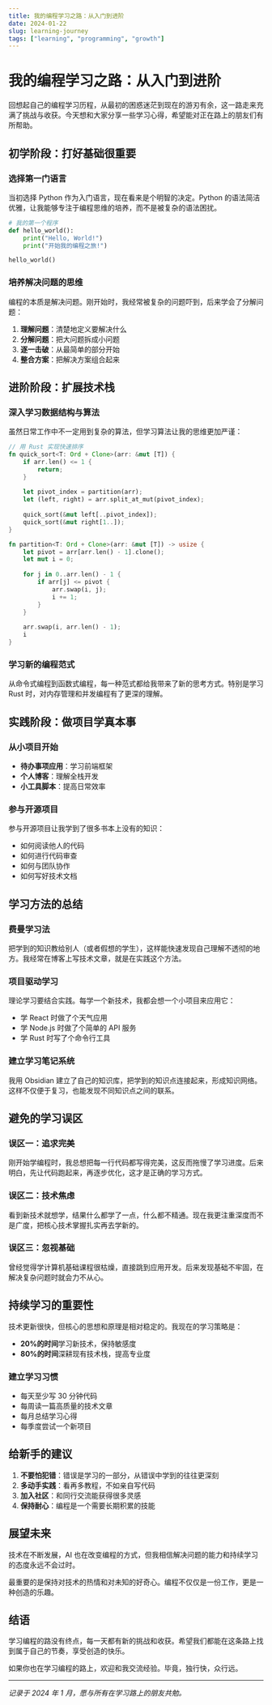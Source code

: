 ```yaml
---
title: 我的编程学习之路：从入门到进阶
date: 2024-01-22
slug: learning-journey
tags: ["learning", "programming", "growth"]
---
```


# 我的编程学习之路：从入门到进阶

回想起自己的编程学习历程，从最初的困惑迷茫到现在的游刃有余，这一路走来充满了挑战与收获。今天想和大家分享一些学习心得，希望能对正在路上的朋友们有所帮助。

## 初学阶段：打好基础很重要

### 选择第一门语言

当初选择 Python 作为入门语言，现在看来是个明智的决定。Python 的语法简洁优雅，让我能够专注于编程思维的培养，而不是被复杂的语法困扰。

```python
# 我的第一个程序
def hello_world():
    print("Hello, World!")
    print("开始我的编程之旅!")

hello_world()
```

### 培养解决问题的思维

编程的本质是解决问题。刚开始时，我经常被复杂的问题吓到，后来学会了分解问题：

1. **理解问题**：清楚地定义要解决什么
2. **分解问题**：把大问题拆成小问题
3. **逐一击破**：从最简单的部分开始
4. **整合方案**：把解决方案组合起来

## 进阶阶段：扩展技术栈

### 深入学习数据结构与算法

虽然日常工作中不一定用到复杂的算法，但学习算法让我的思维更加严谨：

```rust
// 用 Rust 实现快速排序
fn quick_sort<T: Ord + Clone>(arr: &mut [T]) {
    if arr.len() <= 1 {
        return;
    }
    
    let pivot_index = partition(arr);
    let (left, right) = arr.split_at_mut(pivot_index);
    
    quick_sort(&mut left[..pivot_index]);
    quick_sort(&mut right[1..]);
}

fn partition<T: Ord + Clone>(arr: &mut [T]) -> usize {
    let pivot = arr[arr.len() - 1].clone();
    let mut i = 0;
    
    for j in 0..arr.len() - 1 {
        if arr[j] <= pivot {
            arr.swap(i, j);
            i += 1;
        }
    }
    
    arr.swap(i, arr.len() - 1);
    i
}
```

### 学习新的编程范式

从命令式编程到函数式编程，每一种范式都给我带来了新的思考方式。特别是学习 Rust 时，对内存管理和并发编程有了更深的理解。

## 实践阶段：做项目学真本事

### 从小项目开始

- **待办事项应用**：学习前端框架
- **个人博客**：理解全栈开发
- **小工具脚本**：提高日常效率

### 参与开源项目

参与开源项目让我学到了很多书本上没有的知识：

- 如何阅读他人的代码
- 如何进行代码审查
- 如何与团队协作
- 如何写好技术文档

## 学习方法的总结

### 费曼学习法

把学到的知识教给别人（或者假想的学生），这样能快速发现自己理解不透彻的地方。我经常在博客上写技术文章，就是在实践这个方法。

### 项目驱动学习

理论学习要结合实践。每学一个新技术，我都会想一个小项目来应用它：

- 学 React 时做了个天气应用
- 学 Node.js 时做了个简单的 API 服务
- 学 Rust 时写了个命令行工具

### 建立学习笔记系统

我用 Obsidian 建立了自己的知识库，把学到的知识点连接起来，形成知识网络。这样不仅便于复习，也能发现不同知识点之间的联系。

## 避免的学习误区

### 误区一：追求完美

刚开始学编程时，我总想把每一行代码都写得完美，这反而拖慢了学习进度。后来明白，先让代码跑起来，再逐步优化，这才是正确的学习方式。

### 误区二：技术焦虑

看到新技术就想学，结果什么都学了一点，什么都不精通。现在我更注重深度而不是广度，把核心技术掌握扎实再去学新的。

### 误区三：忽视基础

曾经觉得学计算机基础课程很枯燥，直接跳到应用开发。后来发现基础不牢固，在解决复杂问题时就会力不从心。

## 持续学习的重要性

技术更新很快，但核心的思想和原理是相对稳定的。我现在的学习策略是：

- **20%的时间**学习新技术，保持敏感度
- **80%的时间**深耕现有技术栈，提高专业度

### 建立学习习惯

- 每天至少写 30 分钟代码
- 每周读一篇高质量的技术文章
- 每月总结学习心得
- 每季度尝试一个新项目

## 给新手的建议

1. **不要怕犯错**：错误是学习的一部分，从错误中学到的往往更深刻
2. **多动手实践**：看再多教程，不如亲自写代码
3. **加入社区**：和同行交流能获得很多灵感
4. **保持耐心**：编程是一个需要长期积累的技能

## 展望未来

技术在不断发展，AI 也在改变编程的方式，但我相信解决问题的能力和持续学习的态度永远不会过时。

最重要的是保持对技术的热情和对未知的好奇心。编程不仅仅是一份工作，更是一种创造的乐趣。

## 结语

学习编程的路没有终点，每一天都有新的挑战和收获。希望我们都能在这条路上找到属于自己的节奏，享受创造的快乐。

如果你也在学习编程的路上，欢迎和我交流经验。毕竟，独行快，众行远。

---

*记录于 2024 年 1 月，愿与所有在学习路上的朋友共勉。*
